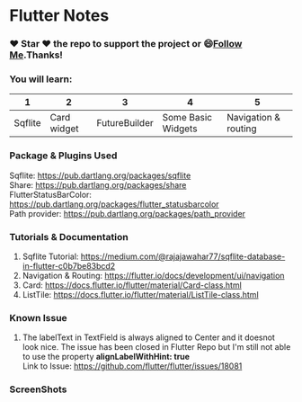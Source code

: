 # Flutter Notes

### :heart: Star :heart: the repo to support the project or :smile:[Follow Me](https://github.com/AyushBherwani1998).Thanks!

### You will learn: 
1 | 2 | 3 | 4 | 5
--- | --- | --- | --- | ---
Sqflite | Card widget | FutureBuilder | Some Basic Widgets | Navigation & routing

### Package & Plugins Used

Sqflite: https://pub.dartlang.org/packages/sqflite <br>
Share: https://pub.dartlang.org/packages/share <br>
FlutterStatusBarColor: https://pub.dartlang.org/packages/flutter_statusbarcolor <br>
Path provider: https://pub.dartlang.org/packages/path_provider <br>

### Tutorials & Documentation

1. Sqflite Tutorial: https://medium.com/@rajajawahar77/sqflite-database-in-flutter-c0b7be83bcd2 <br>
2. Navigation & Routing: https://flutter.io/docs/development/ui/navigation <br>
3. Card: https://docs.flutter.io/flutter/material/Card-class.html <br>
4. ListTile: https://docs.flutter.io/flutter/material/ListTile-class.html

### Known Issue

1. The labelText in TextField is always aligned to Center and it doesnot look nice. The issue has been closed in Flutter Repo but I'm still not able to use the property <strong>alignLabelWithHint: true</strong><br>
Link to Issue: https://github.com/flutter/flutter/issues/18081

### ScreenShots

